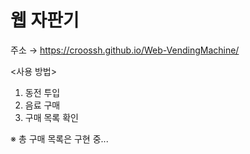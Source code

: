 # 웹 자판기
주소 → https://croossh.github.io/Web-VendingMachine/

<사용 방법>
1. 동전 투입
2. 음료 구매
3. 구매 목록 확인

※ 총 구매 목록은 구현 중...
